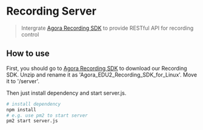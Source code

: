 # Recording Server
> Intergrate [Agora Recording SDK](https://docs.agora.io/cn/2.1.1/addons/Recording/Quickstart%20Guides/recording_c++?platform=C%2B%2B) to provide RESTful API for recording control 

## How to use

First, you should go to [Agora Recording SDK](https://docs.agora.io/cn/2.1.1/addons/Recording/Quickstart%20Guides/recording_c++?platform=C%2B%2B) to download our Recording SDK. Unzip and rename it as 'Agora_EDU2_Recording_SDK_for_Linux'. Move it to '/server'.

Then just install dependency and start server.js.

```bash
# install dependency
npm install
# e.g. use pm2 to start server
pm2 start server.js
```
